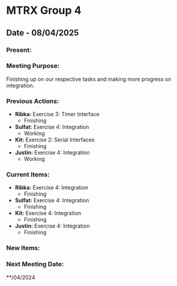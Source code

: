 # MTRX Group 4
##  Date - 08/04/2025
### Present:


### Meeting Purpose:
Finishing up on our respective tasks and making more progress on integration. 
### Previous Actions: 
- **Ribka:** Exercise 3: Timer Interface
    - Finishing
- **Sulfat:** Exercise 4: Integration
    - Working
- **Kit:** Exercise 2: Serial Interfaces
    - Finishing
- **Justin:** Exercise 4: Integration
    - Working
### Current Items:
- **Ribka:** Exercise 4: Integration
    - Finishing
- **Sulfat:** Exercise 4: Integration
    - Finishing
- **Kit:** Exercise 4: Integration
    - Finishing
- **Justin:** Exercise 4: Integration
    - Finishing
### New Items:

### Next Meeting Date:
**/04/2024
